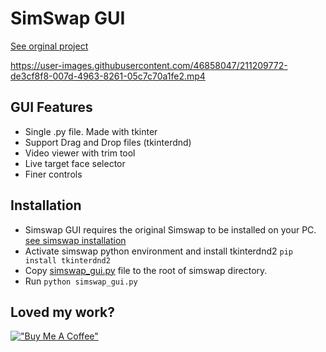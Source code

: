 # SimSwap GUI

[See orginal project](https://github.com/neuralchen/SimSwap)

https://user-images.githubusercontent.com/46858047/211209772-de3cf8f8-007d-4963-8261-05c7c70a1fe2.mp4

## GUI Features

- Single .py file. Made with tkinter
- Support Drag and Drop files (tkinterdnd)
- Video viewer with trim tool
- Live target face selector
- Finer controls

## Installation

- Simswap GUI requires the original Simswap to be installed on your PC.
 [see simswap installation](https://github.com/neuralchen/SimSwap/blob/main/docs/guidance/preparation.md)
- Activate simswap python environment and install tkinterdnd2
```pip install tkinterdnd2```
- Copy [simswap_gui.py](https://raw.githubusercontent.com/harisreedhar/SimSwap-GUI/main/simswap_gui.py) file to the root of simswap directory.
- Run ``python simswap_gui.py``

## Loved my work?
[!["Buy Me A Coffee"](https://www.buymeacoffee.com/assets/img/custom_images/orange_img.png)](https://www.buymeacoffee.com/harisreedhar)
